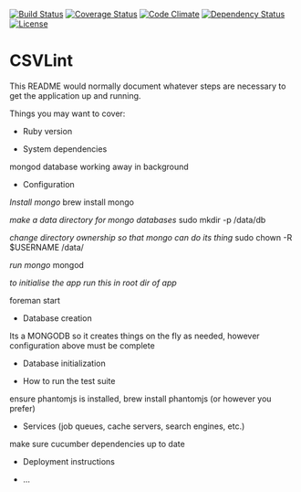 [![Build Status](http://b.adge.me/travis/theodi/csvlint.png)](https://travis-ci.org/theodi/csvlint)
[![Coverage Status](http://b.adge.me/coveralls/theodi/csvlint/badge.png)](https://coveralls.io/r/theodi/csvlint)
[![Code Climate](https://codeclimate.com/github/theodi/csvlint.png)](https://codeclimate.com/github/theodi/csvlint)
[![Dependency Status](https://gemnasium.com/theodi/csvlint.png)](https://gemnasium.com/theodi/csvlint)
[![License](http://b.adge.me/:license-mit-green.svg)](http://theodi.mit-license.org/)
 
# CSVLint

This README would normally document whatever steps are necessary to get the
application up and running.

Things you may want to cover:

* Ruby version

* System dependencies

mongod database working away in background

* Configuration

*Install mongo*
brew install mongo

*make a data directory for mongo databases*
sudo mkdir -p /data/db

*change directory ownership so that mongo can do its thing*
sudo chown -R $USERNAME /data/

*run mongo*
mongod

*to initialise the app run this in root dir of app*

foreman start

* Database creation

Its a MONGODB so it creates things on the fly as needed, however configuration above must be complete

* Database initialization

* How to run the test suite

ensure phantomjs is installed, brew install phantomjs (or however you prefer)

* Services (job queues, cache servers, search engines, etc.)

make sure cucumber dependencies up to date

* Deployment instructions

* ...
